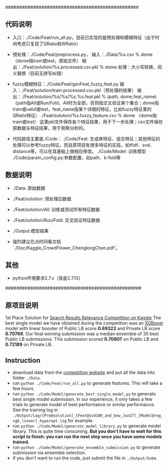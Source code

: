 ################################################
## 代码说明
* 入口：./Code/Feat/run_all.py，目前已实现的是预处理和模糊特征（出于时间考虑只复现了QRatio和WRatio）
* 预处理：./Code/Feat/preprocess.py，
    输入：./Data/%s.csv % dome （dome指train或test，原始文件）
    输出：./Feat/solution/%s.processed.csv.pkl % dome
    处理：大小写转换，同义替换（目前无拼写纠错）
* fuzzy模糊特征：./Code/Feat/genFeat_fuzzy_feat.py
    输入：./Feat/solution/train.processed.csv.pkl（预处理的结果）
    输出：./Feat/solution/%s/%s/%s.%s.feat.pkl % (path, dome,feat_name)
          （path指All或Run/Fold，All时为全部，否则指交叉验证某个集合；dome指train或valid或test，feat_name指某个详细的特征，比如fuzzy特征里的QRatio特征）
          ./Feat/solution/%s.fuzzy_feature.csv % dome （dome指train或test）
          这里pkl文件保存各个特征结果，用于下一步处理；csv文件保存原数据与特征结果，用于观察分析的。

* 代码路径主要是./Code：
    ./Code/Feat: 生成单特征、组合特征；其他特征的处理可以参考fuzzy特征，而且原项目有很多特征的实现，如tfidf、svd、distance等，可以在其基础上做相应修改。
    ./Code/Model: 训练模型
    ./Code/param_config.py:参数配置，如path、k-fold等

## 数据说明
* ./Data: 原始数据
* ./Feat/solution: 预处理后数据
* ./Feat/solution/All: 训练或测试所有特征数据
* ./Feat/solution/Run/Fold: 交叉验证特征数据
* ./Output:模型结果

* 强烈建议花点时间看文档`./Doc/Kaggle_CrowdFlower_ChenglongChen.pdf'。

## 其他
* python环境要求2.7.x（我是2.7.13）

#################################################
##  原项目说明
1st Place Solution for [Search Results Relevance Competition on Kaggle](https://www.kaggle.com/c/crowdflower-search-relevance)
The best single model we have obtained during the competition was an [XGBoost](https://github.com/dmlc/xgboost) model with linear booster of Public LB score **0.69322** and Private LB score **0.70768**. Our final winning submission was a median ensemble of 35 best Public LB submissions. This submission scored **0.70807** on Public LB and **0.72189** on Private LB.

## Instruction
* download data from the [competition website](https://www.kaggle.com/c/crowdflower-search-relevance/data) and put all the data into folder `./Data`.
* run `python ./Code/Feat/run_all.py` to generate features. This will take a few hours.
* run `python ./Code/Model/generate_best_single_model.py` to generate best single model submission. In our experience, it only takes a few trials to generate model of best performance or similar performance. See the training log in `./Output/Log/[Pre@solution]_[Feat@svd100_and_bow_Jun27]_[Model@reg_xgb_linear]_hyperopt.log` for example.
* run `python ./Code/Model/generate_model_library.py` to generate model library. This is quite time consuming. **But you don't have to wait for this script to finish: you can run the next step once you have some models trained.**
* run `python ./Code/Model/generate_ensemble_submission.py` to generate submission via ensemble selection.
* if you don't want to run the code, just submit the file in `./Output/Subm`.